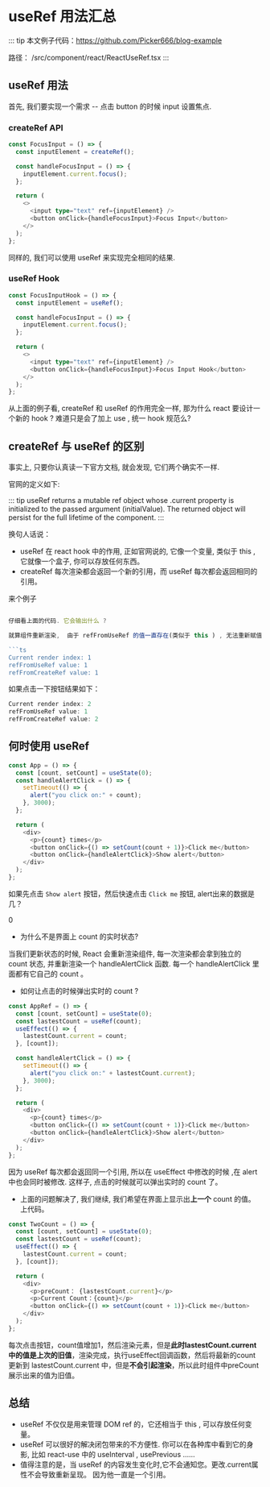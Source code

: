 # useRef 用法汇总

::: tip
本文例子代码：<https://github.com/Picker666/blog-example>

路径： /src/component/react/ReactUseRef.tsx
:::
## useRef 用法

首先, 我们要实现一个需求 -- 点击 button 的时候 input 设置焦点. 

### createRef API

```ts
const FocusInput = () => {
  const inputElement = createRef();

  const handleFocusInput = () => {
    inputElement.current.focus();
  };

  return (
    <>
      <input type="text" ref={inputElement} />
      <button onClick={handleFocusInput}>Focus Input</button>
    </>
  );
};
```

同样的, 我们可以使用 useRef 来实现完全相同的结果.

### useRef Hook

```ts
const FocusInputHook = () => {
  const inputElement = useRef();

  const handleFocusInput = () => {
    inputElement.current.focus();
  };

  return (
    <>
      <input type="text" ref={inputElement} />
      <button onClick={handleFocusInput}>Focus Input Hook</button>
    </>
  );
};
```

从上面的例子看,  createRef 和 useRef 的作用完全一样, 那为什么 react 要设计一个新的 hook ? 难道只是会了加上 use , 统一 hook 规范么?

## createRef 与 useRef 的区别

事实上, 只要你认真读一下官方文档, 就会发现, 它们两个确实不一样.

官网的定义如下:

::: tip
useRef returns a mutable ref object whose .current property is initialized to the passed argument (initialValue). The returned object will persist for the full lifetime of the component.
:::

换句人话说：

* useRef 在 react hook 中的作用, 正如官网说的, 它像一个变量, 类似于 this , 它就像一个盒子, 你可以存放任何东西。
* createRef 每次渲染都会返回一个新的引用，而 useRef 每次都会返回相同的引用。

来个例子

```ts

仔细看上面的代码. 它会输出什么 ? 

就算组件重新渲染,  由于 refFromUseRef 的值一直存在(类似于 this ) , 无法重新赋值.  运行结果如下: 

```ts
Current render index: 1
refFromUseRef value: 1
refFromCreateRef value: 1
```

如果点击一下按钮结果如下：

```ts
Current render index: 2
refFromUseRef value: 1
refFromCreateRef value: 2
```

## 何时使用 useRef

```ts
const App = () => {
  const [count, setCount] = useState(0);
  const handleAlertClick = () => {
    setTimeout(() => {
      alert("you click on:" + count);
    }, 3000);
  };

  return (
    <div>
      <p>{count} times</p>
      <button onClick={() => setCount(count + 1)}>Click me</button>
      <button onClick={handleAlertClick}>Show alert</button>
    </div>
  );
};
```

如果先点击 `Show alert` 按钮，然后快速点击 `Click me` 按钮, alert出来的数据是几？

0

* 为什么不是界面上 count 的实时状态?

当我们更新状态的时候, React 会重新渲染组件, 每一次渲染都会拿到独立的 count 状态,  并重新渲染一个  handleAlertClick  函数.  每一个 handleAlertClick 里面都有它自己的 count 。

* 如何让点击的时候弹出实时的 count ?

```ts
const AppRef = () => {
  const [count, setCount] = useState(0);
  const lastestCount = useRef(count);
  useEffect(() => {
    lastestCount.current = count;
  }, [count]);

  const handleAlertClick = () => {
    setTimeout(() => {
      alert("you click on:" + lastestCount.current);
    }, 3000);
  };

  return (
    <div>
      <p>{count} times</p>
      <button onClick={() => setCount(count + 1)}>Click me</button>
      <button onClick={handleAlertClick}>Show alert</button>
    </div>
  );
};
```

因为 useRef 每次都会返回同一个引用, 所以在 useEffect 中修改的时候 ,在 alert 中也会同时被修改. 这样子, 点击的时候就可以弹出实时的 count 了。

* 上面的问题解决了, 我们继续, 我们希望在界面上显示出**上一个** count 的值。 上代码。

```ts
const TwoCount = () => {
  const [count, setCount] = useState(0);
  const lastestCount = useRef(count);
  useEffect(() => {
    lastestCount.current = count;
  }, [count]);

  return (
    <div>
      <p>preCount： {lastestCount.current}</p>
      <p>Current Count：{count}</p>
      <button onClick={() => setCount(count + 1)}>Click me</button>
    </div>
  );
};
```

每次点击按钮，count值增加1，然后渲染元素，但是**此时lastestCount.current 中的值是上次的旧值**，渲染完成，执行useEffect回调函数，然后将最新的count 更新到 lastestCount.current 中，但是**不会引起渲染**，所以此时组件中preCount展示出来的值为旧值。

## 总结

* useRef 不仅仅是用来管理 DOM ref 的，它还相当于 this , 可以存放任何变量。
* useRef 可以很好的解决闭包带来的不方便性. 你可以在各种库中看到它的身影,   比如 react-use 中的 useInterval , usePrevious ……
* 值得注意的是，当 useRef 的内容发生变化时,它不会通知您。更改.current属性不会导致重新呈现。 因为他一直是一个引用。

